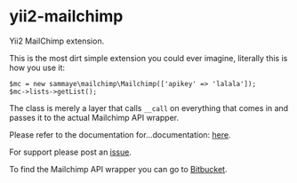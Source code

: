 yii2-mailchimp
==============

Yii2 MailChimp extension.

This is the most dirt simple extension you could ever imagine, literally this is how you use it:

    $mc = new sammaye\mailchimp\Mailchimp(['apikey' => 'lalala']);
    $mc->lists->getList();

The class is merely a layer that calls `__call` on everything that comes in and passes it to the actual Mailchimp API wrapper.

Please refer to the documentation for...documentation: [here](http://apidocs.mailchimp.com/api/2.0/).

For support please post an [issue](https://github.com/Sammaye/yii2-mailchimp/issues).

To find the Mailchimp API wrapper you can go to [Bitbucket](https://bitbucket.org/mailchimp/mailchimp-api-php).
